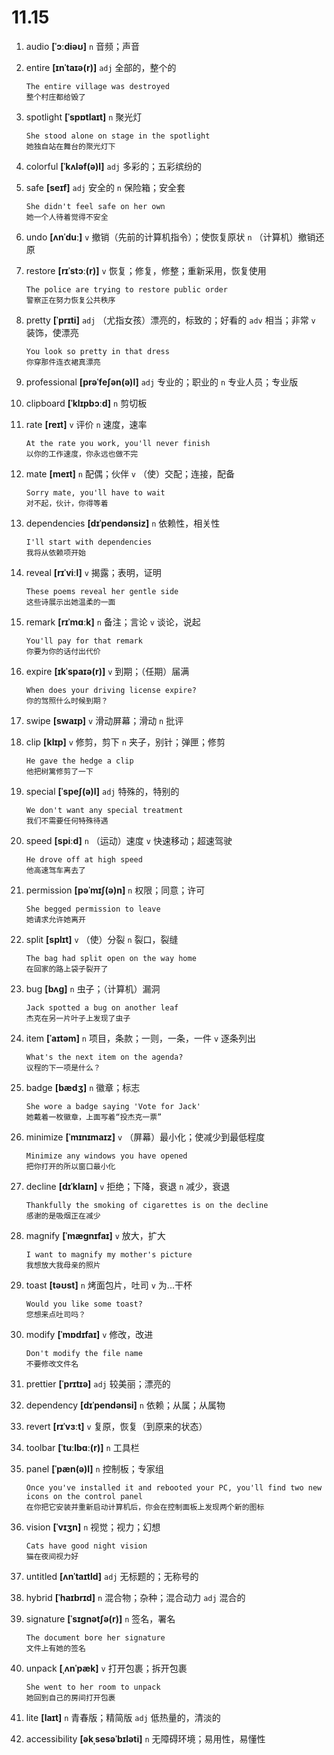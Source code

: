 # 11.15

1. audio **[ˈɔːdiəʊ]** `n` 音频；声音

2. entire **[ɪnˈtaɪə(r)]** `adj` 全部的，整个的

   ```
   The entire village was destroyed
   整个村庄都给毁了
   ```

3. spotlight **[ˈspɒtlaɪt]** `n` 聚光灯

   ```
   She stood alone on stage in the spotlight
   她独自站在舞台的聚光灯下
   ```

4. colorful **[ˈkʌləf(ə)l]** `adj` 多彩的；五彩缤纷的

5. safe **[seɪf]** `adj` 安全的 `n` 保险箱；安全套

   ```
   She didn't feel safe on her own
   她一个人待着觉得不安全
   ```

6. undo **[ʌnˈduː]** `v` 撤销（先前的计算机指令）；使恢复原状 `n` （计算机）撤销还原

7. restore **[rɪˈstɔː(r)]** `v` 恢复；修复，修整；重新采用，恢复使用

   ```
   The police are trying to restore public order
   警察正在努力恢复公共秩序
   ```

8. pretty **[ˈprɪti]** `adj` （尤指女孩）漂亮的，标致的；好看的 `adv` 相当；非常 `v` 装饰，使漂亮

   ```
   You look so pretty in that dress
   你穿那件连衣裙真漂亮
   ```

9. professional **[prəˈfeʃən(ə)l]** `adj` 专业的；职业的 `n` 专业人员；专业版

10. clipboard **[ˈklɪpbɔːd]** `n` 剪切板

11. rate **[reɪt]** `v` 评价 `n` 速度，速率

    ```
    At the rate you work, you'll never finish
    以你的工作速度，你永远也做不完
    ```

12. mate **[meɪt]** `n` 配偶；伙伴 `v` （使）交配；连接，配备

    ```
    Sorry mate, you'll have to wait
    对不起，伙计，你得等着
    ```

13. dependencies **[dɪˈpendənsiz]** `n` 依赖性，相关性

    ```
    I'll start with dependencies
    我将从依赖项开始
    ```

14. reveal **[rɪˈviːl]** `v` 揭露；表明，证明

    ```
    These poems reveal her gentle side
    这些诗展示出她温柔的一面
    ```

15. remark **[rɪˈmɑːk]** `n` 备注；言论 `v` 谈论，说起

    ```
    You'll pay for that remark
    你要为你的话付出代价
    ```

16. expire **[ɪkˈspaɪə(r)]** `v` 到期；（任期）届满

    ```
    When does your driving license expire?
    你的驾照什么时候到期？
    ```

17. swipe **[swaɪp]** `v` 滑动屏幕；滑动 `n` 批评

18. clip **[klɪp]** `v` 修剪，剪下 `n` 夹子，别针；弹匣；修剪

    ```
    He gave the hedge a clip
    他把树篱修剪了一下
    ```

19. special **[ˈspeʃ(ə)l]** `adj` 特殊的，特别的

    ```
    We don't want any special treatment
    我们不需要任何特殊待遇
    ```

20. speed **[spiːd]** `n` （运动）速度 `v` 快速移动；超速驾驶

    ```
    He drove off at high speed
    他高速驾车离去了
    ```

21. permission **[pəˈmɪʃ(ə)n]** `n` 权限；同意；许可

    ```
    She begged permission to leave
    她请求允许她离开
    ```

22. split **[splɪt]** `v` （使）分裂 `n` 裂口，裂缝

    ```
    The bag had split open on the way home
    在回家的路上袋子裂开了
    ```

23. bug **[bʌɡ]** `n` 虫子；（计算机）漏洞

    ```
    Jack spotted a bug on another leaf
    杰克在另一片叶子上发现了虫子
    ```

24. item **[ˈaɪtəm]** `n` 项目，条款；一则，一条，一件 `v` 逐条列出

    ```
    What's the next item on the agenda?
    议程的下一项是什么？
    ```

25. badge **[bædʒ]** `n` 徽章；标志

    ```
    She wore a badge saying 'Vote for Jack'
    她戴着一枚徽章，上面写着“投杰克一票”
    ```

26. minimize **[ˈmɪnɪmaɪz]** `v` （屏幕）最小化；使减少到最低程度

    ```
    Minimize any windows you have opened
    把你打开的所以窗口最小化
    ```

27. decline **[dɪˈklaɪn]** `v` 拒绝；下降，衰退 `n` 减少，衰退

    ```
    Thankfully the smoking of cigarettes is on the decline
    感谢的是吸烟正在减少
    ```

28. magnify **[ˈmæɡnɪfaɪ]** `v` 放大，扩大

    ```
    I want to magnify my mother's picture
    我想放大我母亲的照片
    ```

29. toast **[təʊst]** `n` 烤面包片，吐司 `v` 为...干杯

    ```
    Would you like some toast?
    您想来点吐司吗？
    ```

30. modify **[ˈmɒdɪfaɪ]** `v` 修改，改进

    ```
    Don't modify the file name
    不要修改文件名
    ```

31. prettier **[ˈprɪtɪə]** `adj` 较美丽；漂亮的

32. dependency **[dɪˈpendənsi]** `n` 依赖；从属；从属物

33. revert **[rɪˈvɜːt]** `v` 复原，恢复（到原来的状态）

34. toolbar **[ˈtuːlbɑː(r)]** `n` 工具栏

35. panel **[ˈpæn(ə)l]** `n` 控制板；专家组

    ```
    Once you've installed it and rebooted your PC, you'll find two new icons on the control panel
    在你把它安装并重新启动计算机后，你会在控制面板上发现两个新的图标
    ```

36. vision **[ˈvɪʒn]** `n` 视觉；视力；幻想

    ```
    Cats have good night vision
    猫在夜间视力好
    ```

37. untitled **[ʌnˈtaɪtld]** `adj` 无标题的；无称号的

38. hybrid **[ˈhaɪbrɪd]** `n` 混合物；杂种；混合动力 `adj` 混合的

39. signature **[ˈsɪɡnətʃə(r)]** `n` 签名，署名

    ```
    The document bore her signature
    文件上有她的签名
    ```

40. unpack **[ˌʌnˈpæk]** `v` 打开包裹；拆开包裹

    ```
    She went to her room to unpack
    她回到自己的房间打开包裹
    ```

41. lite **[laɪt]** `n` 青春版；精简版 `adj` 低热量的，清淡的

42. accessibility **[əkˌsesəˈbɪləti]** `n` 无障碍环境；易用性，易懂性
